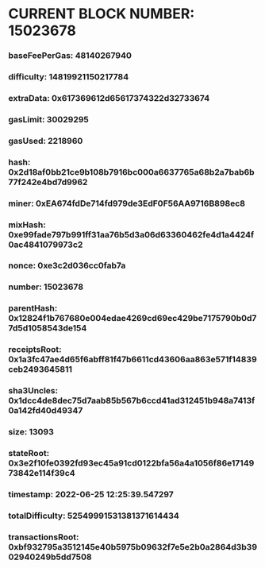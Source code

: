# CURRENT BLOCK NUMBER: 15023678

### baseFeePerGas: 48140267940
### difficulty: 14819921150217784
### extraData: 0x617369612d65617374322d32733674
### gasLimit: 30029295
### gasUsed: 2218960
### hash: 0x2d18af0bb21ce9b108b7916bc000a6637765a68b2a7bab6b77f242e4bd7d9962
### miner: 0xEA674fdDe714fd979de3EdF0F56AA9716B898ec8
### mixHash: 0xe99fade797b991ff31aa76b5d3a06d63360462fe4d1a4424f0ac4841079973c2
### nonce: 0xe3c2d036cc0fab7a
### number: 15023678
### parentHash: 0x12824f1b767680e004edae4269cd69ec429be7175790b0d77d5d1058543de154
### receiptsRoot: 0x1a3fc47ae4d65f6abff81f47b6611cd43606aa863e571f14839ceb2493645811
### sha3Uncles: 0x1dcc4de8dec75d7aab85b567b6ccd41ad312451b948a7413f0a142fd40d49347
### size: 13093
### stateRoot: 0x3e2f10fe0392fd93ec45a91cd0122bfa56a4a1056f86e1714973842e114f39c4
### timestamp: 2022-06-25 12:25:39.547297
### totalDifficulty: 52549991531381371614434
### transactionsRoot: 0xbf932795a3512145e40b5975b09632f7e5e2b0a2864d3b3902940249b5dd7508
